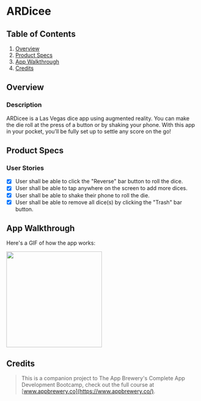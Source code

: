 # ARDicee

## Table of Contents
1. [Overview](#Overview)
2. [Product Specs](#Product-Specs)
3. [App Walkthrough](#App-Walkthrough)
4. [Credits](#Credits)

## Overview
### Description

ARDicee is a Las Vegas dice app using augmented reality. You can make the die roll at the press of a button or by shaking your phone. With this app in your pocket, you’ll be fully set up to settle any score on the go!

## Product Specs
### User Stories

- [X] User shall be able to click the "Reverse" bar button to roll the dice.
- [X] User shall be able to tap anywhere on the screen to add more dices.
- [X] User shall be able to shake their phone to roll the die.
- [X] User shall be able to remove all dice(s) by clicking the "Trash" bar button.

## App Walkthrough

Here's a GIF of how the app works:

<img src="https://user-images.githubusercontent.com/35745973/81511019-27162300-92cb-11ea-8581-38fc2673296c.gif" width=250>

## Credits

>This is a companion project to The App Brewery's Complete App Development Bootcamp, check out the full course at [www.appbrewery.co](https://www.appbrewery.co/).
